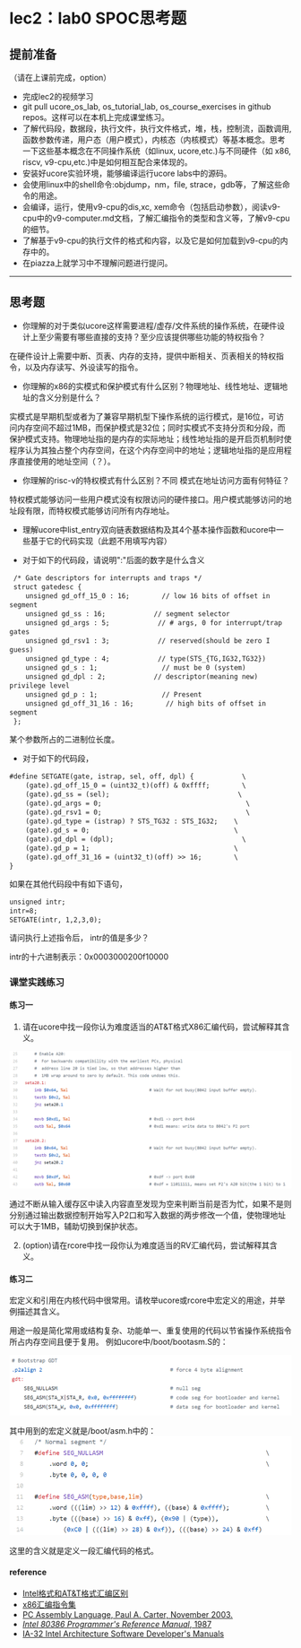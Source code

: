 # lec2：lab0 SPOC思考题

## **提前准备**
（请在上课前完成，option）

- 完成lec2的视频学习
- git pull ucore_os_lab, os_tutorial_lab, os_course_exercises  in github repos。这样可以在本机上完成课堂练习。
- 了解代码段，数据段，执行文件，执行文件格式，堆，栈，控制流，函数调用,函数参数传递，用户态（用户模式），内核态（内核模式）等基本概念。思考一下这些基本概念在不同操作系统（如linux, ucore,etc.)与不同硬件（如 x86, riscv, v9-cpu,etc.)中是如何相互配合来体现的。
- 安装好ucore实验环境，能够编译运行ucore labs中的源码。
- 会使用linux中的shell命令:objdump，nm，file, strace，gdb等，了解这些命令的用途。
- 会编译，运行，使用v9-cpu的dis,xc, xem命令（包括启动参数），阅读v9-cpu中的v9\-computer.md文档，了解汇编指令的类型和含义等，了解v9-cpu的细节。
- 了解基于v9-cpu的执行文件的格式和内容，以及它是如何加载到v9-cpu的内存中的。
- 在piazza上就学习中不理解问题进行提问。

---

## 思考题

- 你理解的对于类似ucore这样需要进程/虚存/文件系统的操作系统，在硬件设计上至少需要有哪些直接的支持？至少应该提供哪些功能的特权指令？

在硬件设计上需要中断、页表、内存的支持，提供中断相关、页表相关的特权指令，以及内存读写、外设读写的指令。

- 你理解的x86的实模式和保护模式有什么区别？物理地址、线性地址、逻辑地址的含义分别是什么？

实模式是早期机型或者为了兼容早期机型下操作系统的运行模式，是16位，可访问内存空间不超过1MB，而保护模式是32位；同时实模式不支持分页和分段，而保护模式支持。物理地址指的是内存的实际地址；线性地址指的是开启页机制时使程序认为其独占整个内存空间，在这个内存空间中的地址；逻辑地址指的是应用程序直接使用的地址空间（？）。

- 你理解的risc-v的特权模式有什么区别？不同 模式在地址访问方面有何特征？

特权模式能够访问一些用户模式没有权限访问的硬件接口。用户模式能够访问的地址段有限，而特权模式能够访问所有内存地址。

- 理解ucore中list_entry双向链表数据结构及其4个基本操作函数和ucore中一些基于它的代码实现（此题不用填写内容）

- 对于如下的代码段，请说明":"后面的数字是什么含义
```
 /* Gate descriptors for interrupts and traps */
 struct gatedesc {
    unsigned gd_off_15_0 : 16;        // low 16 bits of offset in segment
    unsigned gd_ss : 16;            // segment selector
    unsigned gd_args : 5;            // # args, 0 for interrupt/trap gates
    unsigned gd_rsv1 : 3;            // reserved(should be zero I guess)
    unsigned gd_type : 4;            // type(STS_{TG,IG32,TG32})
    unsigned gd_s : 1;                // must be 0 (system)
    unsigned gd_dpl : 2;            // descriptor(meaning new) privilege level
    unsigned gd_p : 1;                // Present
    unsigned gd_off_31_16 : 16;        // high bits of offset in segment
 };
```

某个参数所占的二进制位长度。

- 对于如下的代码段，

```
#define SETGATE(gate, istrap, sel, off, dpl) {            \
    (gate).gd_off_15_0 = (uint32_t)(off) & 0xffff;        \
    (gate).gd_ss = (sel);                                \
    (gate).gd_args = 0;                                    \
    (gate).gd_rsv1 = 0;                                    \
    (gate).gd_type = (istrap) ? STS_TG32 : STS_IG32;    \
    (gate).gd_s = 0;                                    \
    (gate).gd_dpl = (dpl);                                \
    (gate).gd_p = 1;                                    \
    (gate).gd_off_31_16 = (uint32_t)(off) >> 16;        \
}
```
如果在其他代码段中有如下语句，
```
unsigned intr;
intr=8;
SETGATE(intr, 1,2,3,0);
```
请问执行上述指令后， intr的值是多少？

intr的十六进制表示：0x0003000200f10000

### 课堂实践练习

#### 练习一

1. 请在ucore中找一段你认为难度适当的AT&T格式X86汇编代码，尝试解释其含义。

![extracted code from /boot/bootasm.S](https://github.com/amy21206/os_course_exercises/blob/2019spring/all/01-3-lab0-spoc-discussion-answerpic.png)

通过不断从输入缓存区中读入内容直至发现为空来判断当前是否为忙，如果不是则分别通过输出数据控制开始写入P2口和写入数据的两步修改一个值，使物理地址可以大于1MB，辅助切换到保护状态。

2. (option)请在rcore中找一段你认为难度适当的RV汇编代码，尝试解释其含义。

#### 练习二

宏定义和引用在内核代码中很常用。请枚举ucore或rcore中宏定义的用途，并举例描述其含义。

用途一般是简化常用或结构复杂、功能单一、重复使用的代码以节省操作系统指令所占内存空间且便于复用。
例如ucore中/boot/bootasm.S的：

![extracted code from /boot/bootasm.S](https://github.com/amy21206/os_course_exercises/blob/2019spring/all/01-3-lab0-spoc-discussion-answerpic1.png)

其中用到的宏定义就是/boot/asm.h中的：
![extracted code from /boot/asm.h](https://github.com/amy21206/os_course_exercises/blob/2019spring/all/01-3-lab0-spoc-discussion-answerpic2.png)

这里的含义就是定义一段汇编代码的格式。

#### reference
 - [Intel格式和AT&T格式汇编区别](http://www.cnblogs.com/hdk1993/p/4820353.html)
 - [x86汇编指令集  ](http://hiyyp1234.blog.163.com/blog/static/67786373200981811422948/)
 - [PC Assembly Language, Paul A. Carter, November 2003.](https://pdos.csail.mit.edu/6.828/2016/readings/pcasm-book.pdf)
 - [*Intel 80386 Programmer's Reference Manual*, 1987](https://pdos.csail.mit.edu/6.828/2016/readings/i386/toc.htm)
 - [IA-32 Intel Architecture Software Developer's Manuals](http://www.intel.com/content/www/us/en/processors/architectures-software-developer-manuals.html)

